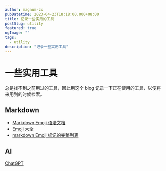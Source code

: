 ```yaml
---
author: magnum-zx
pubDatetime: 2023-04-23T18:18:00.000+08:00
title: 记录一些实用的工具
postSlug: utility
featured: true
ogImage: ""
tags:
  - utility
description: "记录一些实用工具"
---
```


# 一些实用工具

总是找不到之前用过的工具，因此用这个 blog 记录一下正在使用的工具，以便将来用到的时候检索。

## Markdown

- [Markdown Emoji 语法文档](https://markdown.com.cn/extended-syntax/emoji.html)
- [Emoji 大全](https://emojipedia.org/)
- [markdown Emoji 标记的完整列表](https://gist.github.com/rxaviers/7360908)

## AI

[ChatGPT](https://chat.openai.com/)
